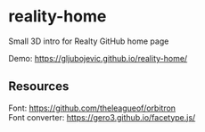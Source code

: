 # reality-home
Small 3D intro for Realty GitHub home page

Demo: https://gljubojevic.github.io/reality-home/

## Resources
Font: https://github.com/theleagueof/orbitron  
Font converter: https://gero3.github.io/facetype.js/